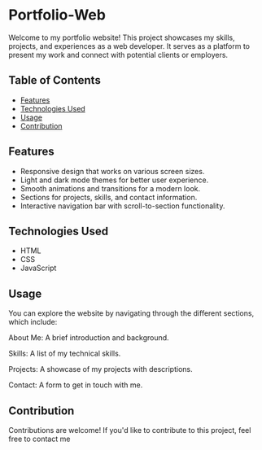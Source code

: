 # Portfolio-Web

Welcome to my portfolio website! This project showcases my skills, projects, and experiences as a web developer. It serves as a platform to present my work and connect with potential clients or employers.

## Table of Contents

- [Features](#features)
- [Technologies Used](#technologies-used)
- [Usage](#usage)
- [Contribution](#contribution)

## Features

- Responsive design that works on various screen sizes.
- Light and dark mode themes for better user experience.
- Smooth animations and transitions for a modern look.
- Sections for projects, skills, and contact information.
- Interactive navigation bar with scroll-to-section functionality.

## Technologies Used

- HTML
- CSS
- JavaScript


## Usage
You can explore the website by navigating through the different sections, which include:

About Me: A brief introduction and background.

Skills: A list of my technical skills.

Projects: A showcase of my projects with descriptions.

Contact: A form to get in touch with me.


## Contribution
Contributions are welcome! If you'd like to contribute to this project, feel free to contact me 
